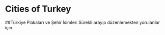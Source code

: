 # Cities of Turkey

##Türkiye Plakaları ve Şehir İsimleri
Sürekli arayıp düzenlemekten yorulanlar için.

